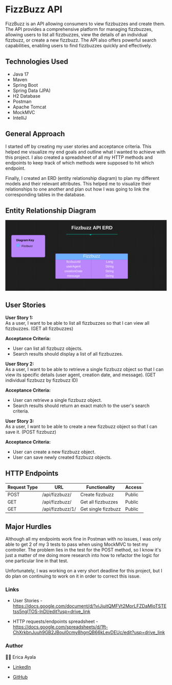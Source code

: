 # FizzBuzz API

FizzBuzz is an API allowing consumers to view fizzbuzzes and create them. The API provides a comprehensive platform for managing fizzbuzzes, allowing users to list all fizzbuzzes, view the details of an individual fizzbuzz, or create a new fizzbuzz. The API also offers powerful search capabilities, enabling users to find fizzbuzzes quickly and effectively.

## Technologies Used

* Java 17
* Maven
* Spring Boot
* Spring Data (JPA)
* H2 Database
* Postman
* Apache Tomcat 
* MockMVC 
* IntelliJ



## General Approach

I started off by creating my user stories and acceptance criteria. This helped me visualize my end goals and outline what I wanted to achieve with this project. I also created a spreadsheet of all my HTTP methods and endpoints to keep track of which methods were supposed to hit which endpoint.

Finally, I created an ERD (entity relationship diagram) to plan my different models and their relevant attributes. This helped me to visualize their relationships to one another and plan out how I was going to link the corresponding tables in the database.



## Entity Relationship Diagram

<img src="./images/FizzbuzzERD.png" alt="ERD">



## User Stories

<b>User Story 1:</b>
<br>
As a user, I want to be able to list all fizzbuzzes so that I can view all fizzbuzzes. (GET all fizzbuzzes)

<b>Acceptance Criteria:</b>
<br>
* User can list all fizzbuzz objects.
* Search results should display a list of all fizzbuzzes.


<b>User Story 2:</b>
<br>
As a user, I want to be able to retrieve a single fizzbuzz object so that I can view its specific details (user agent, creation date, and message). (GET individual fizzbuzz by fizzbuzz ID)

<b>Acceptance Criteria:</b>
<br>
* User can retrieve a single fizzbuzz object.
* Search results should return an exact match to the user's search criteria.


<b>User Story 3:</b>
<br>
As a user, I want to be able to create a new fizzbuzz object so that I can save it. (POST fizzbuzz)

<b>Acceptance Criteria:</b>
<br>
* User can create a new fizzbuzz object.
* User can save newly created fizzbuzz objects.



## HTTP Endpoints

| Request Type | URL              | Functionality        | Access | 
|--------------|------------------|----------------------|--------|
| POST         | /api/fizzbuzz/   | Create fizzbuzz      | Public |
| GET          | /api/fizzbuzz/   | Get all fizzbuzzes   | Public |
| GET          | /api/fizzbuzz/1/ | Get single fizzbuzz  | Public |



## Major Hurdles

Although all my endpoints work fine in Postman with no issues, I was only able to get 2 of my 3 tests to pass when using MockMVC to test my controller. The problem lies in the test for the POST method, so I know it's just a matter of me doing more research into how to refactor the logic for one particular line in that test. 

Unfortunately, I was working on a very short deadline for this project, but I do plan on continuing to work on it in order to correct this issue. 



### Links
* User Stories - https://docs.google.com/document/d/1viJjuitQMFVt2MorLFZDaMloTSTEtss5ngITOS-lnDI/edit?usp=drive_link 

* HTTP requests/endpoints spreadsheet - https://docs.google.com/spreadsheets/d/1ft-ChXrkbnJuuh9GB2JBouI0cmy8hgnQB66kLevDEUc/edit?usp=drive_link 



### Author

:woman_technologist: Erica Ayala

* [LinkedIn](https://www.linkedin.com/in/ayalavirtual)

* [GitHub](https://www.github.com/AyalaVirtual) 




